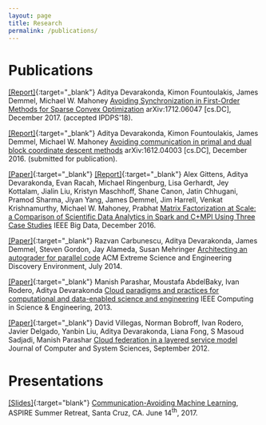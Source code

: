 ```yaml
---
layout: page
title: Research
permalink: /publications/
---
```

# Publications #

[[Report]](https://arxiv.org/abs/1712.06047){:target="_blank"}
Aditya Devarakonda, Kimon Fountoulakis, James Demmel, Michael W. Mahoney <u>Avoiding Synchronization in First-Order Methods for Sparse Convex Optimization</u> arXiv:1712.06047 [cs.DC], December 2017. (accepted IPDPS'18).

[[Report]](https://www.arxiv.org/abs/1612.04003){:target="_blank"}
Aditya Devarakonda, Kimon Fountoulakis, James Demmel, Michael W. Mahoney <u>Avoiding communication in primal and dual block coordinate descent methods</u> arXiv:1612.04003 [cs.DC], December 2016. (submitted for publication).

[[Paper]](http://ieeexplore.ieee.org/document/7840606/){:target="_blank"}
[[Report]](https://www.arxiv.org/abs/1607.01335){:target="_blank"}
Alex Gittens, Aditya Devarakonda, Evan Racah, Michael Ringenburg, Lisa Gerhardt, Jey Kottalam, Jialin Liu, Kristyn Maschhoff, Shane Canon, Jatin Chhugani, Pramod Sharma, Jiyan Yang, James Demmel, Jim Harrell, Venkat Krishnamurthy, Michael W. Mahoney, Prabhat <u>Matrix Factorization at Scale: a Comparison of Scientific Data Analytics in Spark and C+MPI Using Three Case Studies</u> IEEE Big Data, December 2016.

[[Paper]](http://dl.acm.org/citation.cfm?id=2616571){:target="_blank"}
Razvan Carbunescu, Aditya Devarakonda, James Demmel, Steven Gordon, Jay Alameda, Susan Mehringer <u>Architecting an autograder for parallel code</u> ACM Extreme Science and Engineering Discovery Environment, July 2014.

[[Paper]](http://ieeexplore.ieee.org/abstract/document/6530588/){:target="_blank"}
Manish Parashar, Moustafa AbdelBaky, Ivan Rodero, Aditya Devarakonda <u>Cloud paradigms and practices for computational and data-enabled science and engineering</u> IEEE Computing in Science & Engineering, 2013.

[[Paper]](https://doi.org/10.1016/j.jcss.2011.12.017){:target="_blank"}
David Villegas, Norman Bobroff, Ivan Rodero, Javier Delgado, Yanbin Liu, Aditya Devarakonda, Liana Fong, S Masoud Sadjadi, Manish Parashar <u>Cloud federation in a layered service model</u> Journal of Computer and System Sciences, 	September 2012.

# Presentations #

[[Slides]](../talks/retreat-s17.pdf){:target="blank"}
<u>Communication-Avoiding Machine Learning</u>, ASPIRE Summer Retreat, Santa Cruz, CA. June 14<sup>th</sup>, 2017.
